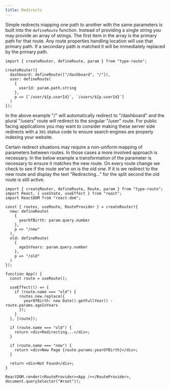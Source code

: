 ```yaml
---
title: Redirects
---
```


Simple redirects mapping one path to another with the same parameters is built into the `defineRoute` function. Instead of providing a single string you may provide an array of strings. The first item in the array is the primary path for that route. Any route properties handling location will use that primary path. If a secondary path is matched it will be immediately replaced by the primary path.

```tsx
import { createRouter, defineRoute, param } from "type-route";

createRouter({
  dashboard: defineRoute(["/dashboard", "/"]),
  user: defineRoute(
    {
      userId: param.path.string
    },
    p => [`/user/${p.userId}`, `/users/${p.userId}`]
  )
});
```

In the above example "/" will automatically redirect to "/dashboard" and the plural "/users" route will redirect to the singular "/user" route. For public facing applications you may want to consider making these server side redirects with a `301` status code to ensure search engines are properly indexing your website.

Certain redirect situations may require a non-uniform mapping of parameters between routes. In those cases a more involved approach is necessary. In the below example a transformation of the parameter is necessary to ensure it matches the new route. On every route change we check to see if the route we're on is the old one. If it is we redirect to the new route and display the text "Redirecting..." for the split second the old route is still active.

```tsx codesandbox-react
import { createRouter, defineRoute, Route, param } from "type-route";
import React, { useState, useEffect } from "react";
import ReactDOM from "react-dom";

const { routes, useRoute, RouteProvider } = createRouter({
  new: defineRoute(
    {
      yearOfBirth: param.query.number
    },
    p => "/new"
  ),
  old: defineRoute(
    {
      ageInYears: param.query.number
    },
    p => "/old"
  )
});

function App() {
  const route = useRoute();

  useEffect(() => {
    if (route.name === "old") {
      routes.new.replace({
        yearOfBirth: new Date().getFullYear() - route.params.ageInYears
      });
    }
  }, [route]);

  if (route.name === "old") {
    return <div>Redirecting...</div>;
  }

  if (route.name === "new") {
    return <div>New Page {route.params.yearOfBirth}</div>;
  }

  return <div>Not Found</div>;
}

ReactDOM.render(<RouteProvider><App /></RouteProvider>, document.querySelector("#root"));
```
